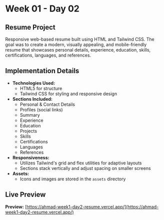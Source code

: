 # Week 01 - Day 02

## Resume Project
Responsive web-based resume built using HTML and Tailwind CSS. The goal was to create a modern, visually appealing, and mobile-friendly resume that showcases personal details, experience, education, skills, certifications, languages, and references.

## Implementation Details
- **Technologies Used:**
  - HTML5 for structure
  - Tailwind CSS for styling and responsive design
- **Sections Included:**
  - Personal & Contact Details
  - Profiles (social links)
  - Summary
  - Experience
  - Education
  - Projects
  - Skills
  - Certifications
  - Languages
  - References
- **Responsiveness:**
  - Utilizes Tailwind's grid and flex utilities for adaptive layouts
  - Sections stack vertically and adjust spacing on smaller screens
- **Assets:**
  - Icons and images are stored in the `assets` directory

## Live Preview
**Preview:** [https://ahmad-week1-day2-resume.vercel.app/](https://ahmad-week1-day2-resume.vercel.app/)